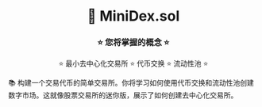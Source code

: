 <div align="center">

# 🚀 MiniDex.sol

### ⭐ 您将掌握的概念 ⭐

⭐ 最小去中心化交易所 ⭐ 代币交换 ⭐ 流动性池 ⭐

</div>

📚 构建一个交易代币的简单交易所。你将学习如何使用代币交换和流动性池创建数字市场。这就像股票交易所的迷你版，展示了如何创建去中心化交易所。
